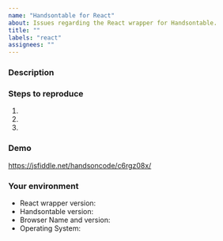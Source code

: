 ```yaml
---
name: "Handsontable for React"
about: Issues regarding the React wrapper for Handsontable.
title: ""
labels: "react"
assignees: ""
---
```


### Description
<!--- Tell us what happens and what should happen -->

### Steps to reproduce
<!--- Provide steps to reproduce this issue -->
1.
2.
3.

### Demo
<!--- Provide a link to a live example on JSFiddle or Codepen or fill the following demo with your settings -->
https://jsfiddle.net/handsoncode/c6rgz08x/

### Your environment
* React wrapper version:
* Handsontable version:
* Browser Name and version:
* Operating System:
